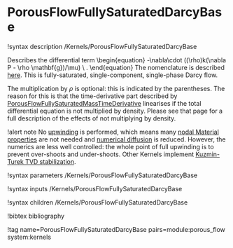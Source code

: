 # PorousFlowFullySaturatedDarcyBase

!syntax description /Kernels/PorousFlowFullySaturatedDarcyBase

Describes the differential term
\begin{equation}
-\nabla\cdot ((\rho)k(\nabla P - \rho \mathbf{g})/\mu) \ .
\end{equation}
The nomenclature is described [here](nomenclature.md).  This is fully-saturated, single-component, single-phase Darcy flow.

The multiplication by $\rho$ is optional: this is indicated by the parentheses.  The reason for this is that the time-derivative part described by [PorousFlowFullySaturatedMassTimeDerivative](PorousFlowFullySaturatedMassTimeDerivative.md) linearises if the total differential equation is not multiplied by density.  Please see that page for a full description of the effects of not multiplying by density.

!alert note
No [upwinding](upwinding.md) is performed, which means many [nodal Material properties](tutorial_09.md) are not needed and [numerical diffusion](numerical_diffusion.md) is reduced.  However, the numerics are less well controlled: the whole point of full upwinding is to prevent over-shoots and under-shoots.    Other Kernels implement [Kuzmin-Turek TVD stabilization](kt.md).

!syntax parameters /Kernels/PorousFlowFullySaturatedDarcyBase

!syntax inputs /Kernels/PorousFlowFullySaturatedDarcyBase

!syntax children /Kernels/PorousFlowFullySaturatedDarcyBase

!bibtex bibliography

!tag name=PorousFlowFullySaturatedDarcyBase pairs=module:porous_flow system:kernels
